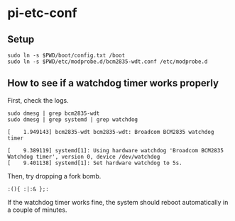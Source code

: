 # pi-etc-conf

## Setup
```shell
sudo ln -s $PWD/boot/config.txt /boot
sudo ln -s $PWD/etc/modprobe.d/bcm2835-wdt.conf /etc/modprobe.d
```

## How to see if a watchdog timer works properly
First, check the logs.

```shell
sudo dmesg | grep bcm2835-wdt
sudo dmesg | grep systemd | grep watchdog
```

```
[    1.949143] bcm2835-wdt bcm2835-wdt: Broadcom BCM2835 watchdog timer
```

```
[    9.389119] systemd[1]: Using hardware watchdog 'Broadcom BCM2835 Watchdog timer', version 0, device /dev/watchdog
[    9.401138] systemd[1]: Set hardware watchdog to 5s.
```

Then, try dropping a fork bomb.

```shell
:(){ :|:& };:
```

If the watchdog timer works fine, the system should reboot automatically in a couple of minutes.
